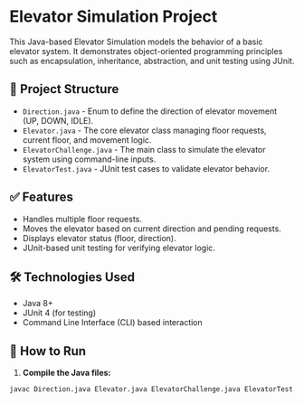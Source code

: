 # Elevator Simulation Project

This Java-based Elevator Simulation models the behavior of a basic elevator system. It demonstrates object-oriented programming principles such as encapsulation, inheritance, abstraction, and unit testing using JUnit.

## 🧾 Project Structure

- `Direction.java` - Enum to define the direction of elevator movement (UP, DOWN, IDLE).
- `Elevator.java` - The core elevator class managing floor requests, current floor, and movement logic.
- `ElevatorChallenge.java` - The main class to simulate the elevator system using command-line inputs.
- `ElevatorTest.java` - JUnit test cases to validate elevator behavior.

## ✅ Features

- Handles multiple floor requests.
- Moves the elevator based on current direction and pending requests.
- Displays elevator status (floor, direction).
- JUnit-based unit testing for verifying elevator logic.

## 🛠️ Technologies Used

- Java 8+
- JUnit 4 (for testing)
- Command Line Interface (CLI) based interaction

## 📁 How to Run

1. **Compile the Java files:**

```bash
javac Direction.java Elevator.java ElevatorChallenge.java ElevatorTest.java
